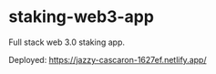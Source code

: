 # staking-web3-app
Full stack web 3.0 staking app.


Deployed: https://jazzy-cascaron-1627ef.netlify.app/
